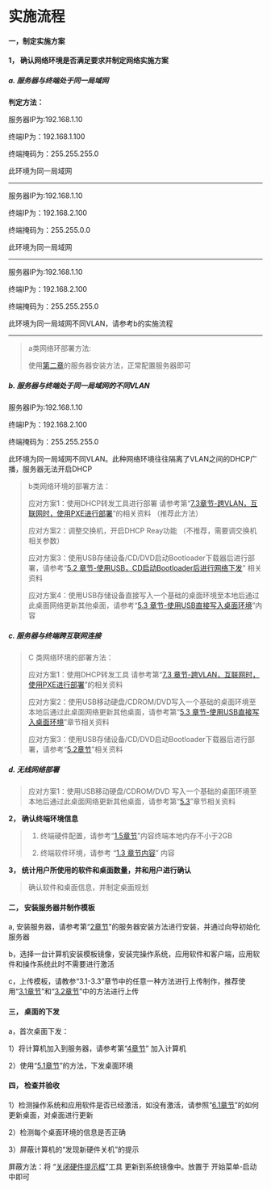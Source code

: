 # 实施流程

#### 一，制定实施方案

**1， 确认网络环境是否满足要求并制定网络实施方案**

##### a. 服务器与终端处于同一局域网

**判定方法：**

服务器IP为:192.168.1.10

终端IP为：192.168.1.100

终端掩码为：255.255.255.0

此环境为同一局域网

---

服务器IP为:192.168.1.10

终端IP为：192.168.2.100

终端掩码为：255.255.0.0

此环境为同一局域网

---

服务器IP为:192.168.1.10

终端IP为：192.168.2.100

终端掩码为：255.255.255.0

此环境为同一局域网不同VLAN，请参考b的实施流程

---

> a类网络环部署方法:
> 
> 使用[第二章](/fu_wu_duan_an_zhuang.html)的服务器安装方法，正常配置服务器即可

##### b. 服务器与终端处于同一局域网的不同VLAN

服务器IP为:192.168.1.10

终端IP为：192.168.2.100

终端掩码为：255.255.255.0

此环境为同一局域网不同VLAN。此种网络环境往往隔离了VLAN之间的DHCP广播，服务器无法开启DHCP

> b类网络环境的部署方法：
> 
> 应对方案1：使用DHCP转发工具进行部署  请参考第“[7.3章节-跨VLAN，互联网时，使用PXE进行部署](/kuaVLANhuanjingshi.html)”的相关资料 （推荐此方法）
> 
> 应对方案2：调整交换机，开启DHCP Reay功能   （不推荐，需要调交换机相关参数）
> 
> 应对方案3：使用USB存储设备\/CD\/DVD启动Bootloader下载器后进行部署，请参考“[5.2 章节-使用USB，CD启动Bootloader后进行网络下发](/usb-boot-network.html)” 相关资料
> 
> 应对方案4：使用USB存储设备直接写入一个基础的桌面环境至本地后通过此桌面网络更新其他桌面，请参考“[5.3 章节-使用USB直接写入桌面环境](/usb-boot-local.html)”内容

##### c. 服务器与终端跨互联网连接

> C 类网络环境的部署方法：
> 
> 应对方案1：使用DHCP转发工具 请参考第“[7.3 章节-跨VLAN，互联网时，使用PXE进行部署](/kuaVLANhuanjingshi.html)”的相关资料
> 
> 应对方案2：使用USB移动硬盘\/CDROM\/DVD写入一个基础的桌面环境至本地后通过此桌面网络更新其他桌面，请参考第“[5.3 章节-使用USB直接写入桌面环境](/usb-boot-local.html)”章节相关资料
> 
> 应对方案3：使用USB存储设备\/CD\/DVD启动Bootloader下载器后进行部署，请参考“[5.2章节](/usb-boot-network.html)”相关资料

##### d. 无线网络部署

> 应对方案1：使用USB移动硬盘\/CDROM\/DVD 写入一个基础的桌面环境至本地后通过此桌面网络更新其他桌面，请参考第“[5.3](/usb-boot-local.html)”章节相关资料

**2，  确认终端环境信息**

> 1. 终端硬件配置，请参考“[1.5章节](/zhong_duan_ying_jian_pei_zhi_yao_qiu.html)”内容终端本地内存不小于2GB
> 
> 2. 终端软件环境，请参考 “[1.3 章节内容](/ruan_jian_pei_zhi_yao_qiu.html)” 内容

**3，  统计用户所使用的软件和桌面数量，并和用户进行确认**

> 确认软件和桌面信息，并制定桌面规划

#### 二， 安装服务器并制作模板

a, 安装服务器，请参考第“[2章节](/fu_wu_duan_an_zhuang.html)"的服务器安装方法进行安装，并通过向导初始化服务器

b，选择一台计算机安装模板镜像，安装完操作系统，应用软件和客户端，应用软件和操作系统此时不需要进行激活

c，上传模板，请教参“3.1-3.3”章节中的任意一种方法进行上传制作，推荐使用“[3.1章节](/shi_yong_shang_chuan_gong_ju_zhi_zuo.html)”和“[3.2章节](/shi_yong_v2p_gong_ju_zhi_zuo.html)”中的方法进行上传

#### 三， 桌面的下发

a，首次桌面下发：

1）将计算机加入到服务器，请参考第“[4章节](/shengchengjisuanji.html)” 加入计算机

2）使用“[5.1章节](/pxe-setup.html)”的方法，下发桌面环境

#### 四， 检查并验收

1）检测操作系统和应用软件是否已经激活，如没有激活，请参照“[6.1章节](/ruhegengxinzhuomian.html)”的如何更新桌面，对桌面进行更新

2）检测每个桌面环境的信息是否正确

3）屏蔽计算机的“发现新硬件关机”的提示

屏蔽方法：将 “[关闭硬件提示框](http://vpn.os-v.com:82/%E5%B7%A5%E5%85%B7/%E5%85%B3%E9%97%AD%E7%A1%AC%E4%BB%B6%E6%8F%90%E7%A4%BA%E6%A1%86.zip)”工具 更新到系统镜像中。放置于 开始菜单-启动中即可

